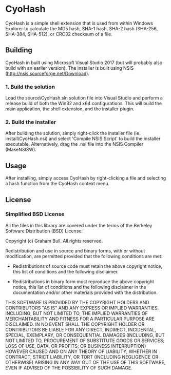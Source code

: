 # CyoHash

CyoHash is a simple shell extension that is used from within Windows Explorer to calculate the MD5 hash, SHA-1 hash, SHA-2 hash (SHA-256, SHA-384, SHA-512), or CRC32 checksum of a file.

## Building

CyoHash in built using Microsoft Visual Studio 2017 (but will probably also build with an earlier version). The installer is built using NSIS (http://nsis.sourceforge.net/Download).

### 1. Build the solution

Load the source\CyoHash.sln solution file into Visual Studio and perform a release build of both the Win32 and x64 configurations.  This will build the main application, the shell extension, and the installer plugin.

### 2. Build the installer

After building the solution, simply right-click the installer file (ie. install\CyoHash.nsi) and select 'Compile NSIS Script' to build the installer executable. Alternatively, drag the .nsi file into the NSIS Compiler (MakeNSISW).

## Usage

After installing, simply access CyoHash by right-clicking a file and selecting a hash function from the CyoHash context menu.

## License

### Simplified BSD License

All the files in this library are covered under the terms of the Berkeley Software Distribution (BSD) License:

Copyright (c) Graham Bull. All rights reserved.

Redistribution and use in source and binary forms, with or without modification, are permitted provided that the following conditions are met:

* Redistributions of source code must retain the above copyright notice, this list of conditions and the following disclaimer.

* Redistributions in binary form must reproduce the above copyright notice, this list of conditions and the following disclaimer in the documentation and/or other materials provided with the distribution.

THIS SOFTWARE IS PROVIDED BY THE COPYRIGHT HOLDERS AND CONTRIBUTORS "AS IS" AND ANY EXPRESS OR IMPLIED WARRANTIES, INCLUDING, BUT NOT LIMITED TO, THE IMPLIED WARRANTIES OF MERCHANTABILITY AND FITNESS FOR A PARTICULAR PURPOSE ARE DISCLAIMED. IN NO EVENT SHALL THE COPYRIGHT HOLDER OR CONTRIBUTORS BE LIABLE FOR ANY DIRECT, INDIRECT, INCIDENTAL, SPECIAL, EXEMPLARY, OR CONSEQUENTIAL DAMAGES (INCLUDING, BUT NOT LIMITED TO, PROCUREMENT OF SUBSTITUTE GOODS OR SERVICES; LOSS OF USE, DATA, OR PROFITS; OR BUSINESS INTERRUPTION) HOWEVER CAUSED AND ON ANY THEORY OF LIABILITY, WHETHER IN CONTRACT, STRICT LIABILITY, OR TORT (INCLUDING NEGLIGENCE OR OTHERWISE) ARISING IN ANY WAY OUT OF THE USE OF THIS SOFTWARE, EVEN IF ADVISED OF THE POSSIBILITY OF SUCH DAMAGE.
